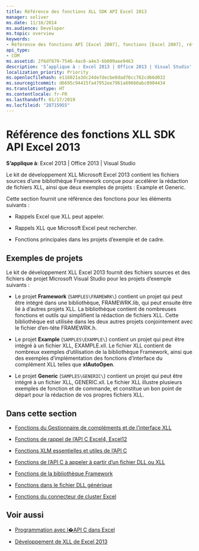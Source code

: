 ```yaml
---
title: Référence des fonctions XLL SDK API Excel 2013
manager: soliver
ms.date: 11/16/2014
ms.audience: Developer
ms.topic: overview
keywords:
- Référence des fonctions API [Excel 2007], fonctions [Excel 2007], référence [Excel 2007] Kit de développement logiciel Excel 2007 XLL, référence
api_type:
- COM
ms.assetid: 2f6df879-7546-4ac0-a4e3-6b009aee9463
description: 'S’applique à : Excel 2013 | Office 2013 | Visual Studio'
localization_priority: Priority
ms.openlocfilehash: e116021a3dc24de7decbe0dad76cc762cd66d032
ms.sourcegitcommit: d6695c94415fa47952ee7961a69660abc0904434
ms.translationtype: HT
ms.contentlocale: fr-FR
ms.lasthandoff: 01/17/2019
ms.locfileid: "28715955"
---
```

# <a name="excel-xll-sdk-api-function-reference"></a>Référence des fonctions XLL SDK API Excel 2013

**S’applique à**: Excel 2013 | Office 2013 | Visual Studio 
  
Le kit de développement XLL Microsoft Excel 2013 contient les fichiers sources d’une bibliothèque Framework conçue pour accélérer la rédaction de fichiers XLL, ainsi que deux exemples de projets : Example et Generic. 
  
Cette section fournit une référence des fonctions pour les éléments suivants :
  
- Rappels Excel que XLL peut appeler.
    
- Rappels XLL que Microsoft Excel peut rechercher.
    
- Fonctions principales dans les projets d’exemple et de cadre.
    
## <a name="sample-projects"></a>Exemples de projets

Le kit de développement XLL Excel 2013 fournit des fichiers sources et des fichiers de projet Microsoft Visual Studio pour les projets d’exemple suivants :
  
- Le projet **Framework** (`SAMPLES\FRAMEWRK\`) contient un projet qui peut être intégré dans une bibliothèque, FRAMEWRK.lib, qui peut ensuite être lié à d’autres projets XLL. La bibliothèque contient de nombreuses fonctions et outils qui simplifient la rédaction de fichiers XLL. Cette bibliothèque est utilisée dans les deux autres projets conjointement avec le fichier d’en-tête FRAMEWRK.h.
    
- Le projet **Example** (`SAMPLES\EXAMPLE\`) contient un projet qui peut être intégré à un fichier XLL, EXAMPLE.xll. Le fichier XLL contient de nombreux exemples d’utilisation de la bibliothèque Framework, ainsi que des exemples d’implémentation des fonctions d’interface du complément XLL telles que **xlAutoOpen**.
    
- Le projet **Generic** (`SAMPLES\GENERIC\`) contient un projet qui peut être intégré à un fichier XLL, GENERIC.xll. Le fichier XLL illustre plusieurs exemples de fonction et de commande, et constitue un bon point de départ pour la rédaction de vos propres fichiers XLL.
    
## <a name="in-this-section"></a>Dans cette section

- [Fonctions du Gestionnaire de compléments et de l’interface XLL](add-in-manager-and-xll-interface-functions.md)
  
- [Fonctions de rappel de l’API C Excel4, Excel12](c-api-callback-functions-excel4-excel12.md)
  
- [Fonctions XLM essentielles et utiles de l’API C](essential-and-useful-c-api-xlm-functions.md)
  
- [Fonctions de l’API C à appeler à partir d’un fichier DLL ou XLL](c-api-functions-that-can-be-called-only-from-a-dll-or-xll.md)
  
- [Fonctions de la bibliothèque Framework](functions-in-the-framework-library.md)
  
- [Fonctions dans le fichier DLL générique](functions-in-the-generic-dll.md)
  
- [Fonctions du connecteur de cluster Excel](excel-cluster-connector-functions.md)
  
## <a name="see-also"></a>Voir aussi

- [Programmation avec l�API C dans Excel](programming-with-the-c-api-in-excel.md)
  
- [Développement de XLL de Excel 2013](developing-excel-xlls.md)

